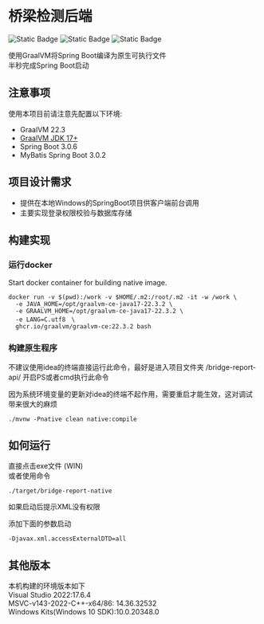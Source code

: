 
# 桥梁检测后端


![Static Badge](https://img.shields.io/badge/Spring_Boot-v3.0.6-green?style=flat)  ![Static Badge](https://img.shields.io/badge/Mybatis_Spring-v3.0.2-red?style=flat)  ![Static Badge](https://img.shields.io/badge/Graalvm-v0.9.23-blue)

使用GraalVM将Spring Boot编译为原生可执行文件
<br>半秒完成Spring Boot启动

## 注意事项

使用本项目前请注意先配置以下环境:

* GraalVM 22.3
* [GraalVM JDK 17+](https://www.graalvm.org/downloads/#)
* Spring Boot 3.0.6
* MyBatis Spring Boot 3.0.2



## 项目设计需求

* 提供在本地Windows的SpringBoot项目供客户端前台调用
* 主要实现登录权限校验与数据库存储

## 构建实现

### 运行docker

Start docker container for building native image.

```
docker run -v $(pwd):/work -v $HOME/.m2:/root/.m2 -it -w /work \
  -e JAVA_HOME=/opt/graalvm-ce-java17-22.3.2 \
  -e GRAALVM_HOME=/opt/graalvm-ce-java17-22.3.2 \
  -e LANG=C.utf8　\
  ghcr.io/graalvm/graalvm-ce:22.3.2 bash
```

### 构建原生程序

不建议使用idea的终端直接运行此命令，最好是进入项目文件夹 /bridge-report-api/ 开启PS或者cmd执行此命令

因为系统环境变量的更新对idea的终端不起作用，需要重启才能生效，这对调试带来很大的麻烦

```
./mvnw -Pnative clean native:compile
```

## 如何运行

直接点击exe文件 (WIN) <br>或者使用命令

```
./target/bridge-report-native 
```

如果启动后提示XML没有权限

添加下面的参数启动

```
-Djavax.xml.accessExternalDTD=all
```

## 其他版本

本机构建的环境版本如下 <br>
Visual Studio 2022:17.6.4 <br>
MSVC-v143-2022-C++-x64/86: 14.36.32532 <br>
Windows Kits(Windows 10 SDK):10.0.20348.0  <br>